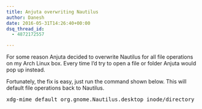 ```yaml
---
title: Anjuta overwriting Nautilus
author: Danesh
date: 2016-05-31T14:26:40+00:00
dsq_thread_id:
  - 4872172557

---
```

For some reason Anjuta decided to overwrite Nautilus for all file operations on my Arch Linux box. Every time I&#8217;d try to open a file or folder Anjuta would pop up instead.

Fortunately, the fix is easy, just run the command shown below. This will default file operations back to Nautilus.

<pre class="theme:terminal lang:default decode:true">xdg-mime default org.gnome.Nautilus.desktop inode/directory</pre>
